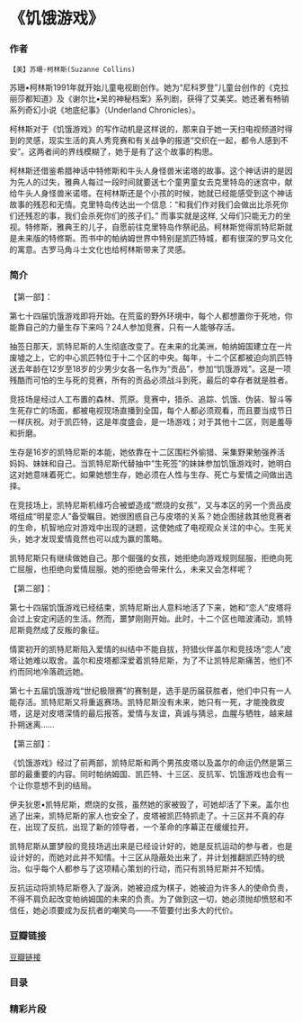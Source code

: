 《饥饿游戏》
==================

### 作者
    【美】苏珊·柯林斯(Suzanne Collins) 

苏珊•柯林斯1991年就开始儿童电视剧创作。她为“尼科罗登”儿童台创作的《克拉丽莎都知道》及《谢尔比•吴的神秘档案》系列剧，获得了艾美奖。她还著有畅销系列奇幻小说《地底纪事》（Underland Chronicles）。

柯林斯对于《饥饿游戏》的写作动机是这样说的，那来自于她一天扫电视频道时得到的灵感，现实生活的真人秀竞赛和有关战争的报道“交织在一起，都令人感到不安”。这两者间的界线模糊了，她于是有了这个故事的构思。

柯林斯还借鉴希腊神话中特修斯和牛头人身怪兽米诺塔的故事。这个神话讲的是因为先人的过失，雅典人每过一段时间就要送七个童男童女去克里特岛的迷宫中，献给牛头人身怪兽米诺塔。在柯林斯还是个小孩的时候，她就已经能感受到这个神话故事的残忍和无情。克里特岛传达出一个信息：“和我们作对我们会做出比杀死你们还残忍的事，我们会杀死你们的孩子们。” 而事实就是这样, 父母们只能无力的坐视。特修斯，雅典王的儿子，自愿前往克里特岛作祭祀品。柯林斯觉得凯特尼斯就是未来版的特修斯。而书中的帕纳姆世界中特别是凯匹特城，都有很深的罗马文化的寓意。古罗马角斗士文化也给柯林斯带来了灵感。    

### 简介

【第一部】：

第七十四届饥饿游戏即将开始。在荒蛮的野外环境中，每个人都想置你于死地，你能靠自己的力量生存下来吗？24人参加竞赛，只有一人能够存活。

抽签日那天，凯特尼斯的人生彻底改变了。在未来的北美洲，帕纳姆国建立在一片废墟之上，它的中心凯匹特位于十二个区的中央。每年，十二个区都被迫向凯匹特送去年龄在12岁至18岁的少男少女各一名作为“贡品”，参加“饥饿游戏”。这是一项残酷而可怕的生与死的竞赛，所有的贡品必须战斗到死，最后的幸存者就是胜者。

竞技场是经过人工布置的森林、荒原。竞赛中，猎杀、追踪、饥饿、伪装、智斗等生死存亡的场面，都被电视现场直播到全国，每个人都必须观看，而且要当成节日一样庆祝。对于凯匹特，这是年度盛会，是一场游戏；对于其他十二区，则是羞辱和折磨。

生存是16岁的凯特尼斯的本能，她依靠在十二区围栏外偷猎、采集野果勉强养活妈妈、妹妹和自己。当凯特尼斯代替抽中“生死签”的妹妹参加饥饿游戏时，她明白这对她意味着死亡。如果她想生存，她必须在人性与生存、死亡与爱情之间做出选择。

在竞技场上，凯特尼斯机缘巧合被塑造成“燃烧的女孩”，又与本区的另一个贡品皮塔组成“明星恋人”备受瞩目。她很困惑自己与皮塔的关系？她企图拯救其他竞赛者的生命，机智地应对游戏中出现的谜题，这使她成了电视观众关注的中心。生死关头，她才发现爱情竟然也可以成为赢的策略。

凯特尼斯只有继续做她自己。那个倔强的女孩，她拒绝向游戏规则屈服，拒绝向死亡屈服，也拒绝向爱情屈服。她的拒绝会带来什么，未来又会怎样呢？

【第二部】：

第七十四届饥饿游戏已经结束，凯特尼斯出人意料地活了下来，她和“恋人”皮塔将会过上安定闲适的生活。然而，噩梦刚刚开始。此时，十二个区也暗波涌动，凯特尼斯竟然成了反叛的象征。

情窦初开的凯特尼斯陷入爱情的纠结中不能自拔，狩猎伙伴盖尔和竞技场“恋人”皮塔让她难以取舍。盖尔和皮塔都深爱着凯特尼斯，为了不让凯特尼斯痛苦，他们不约而同地冷落疏远她。

第七十五届饥饿游戏“世纪极限赛”的赛制是，选手是历届获胜者，他们中只有一人能存活。凯特尼斯又将重返赛场。凯特尼斯没有未来，她只有一死，才能挽救皮塔，这是对皮塔深情的最后报答。爱情与友谊，真诚与猜忌，血腥与牺牲，越来越扑朔迷离……

【第三部】：

《饥饿游戏》经过了前两部，凯特尼斯和两个男孩皮塔以及盖尔的命运仍然是第三部的最重要的内容。同时帕纳姆国、凯匹特、十三区、反抗军、饥饿游戏也会有一个让你意想不到的结局。

伊夫狄恩•凯特尼斯，燃烧的女孩，虽然她的家被毁了，可她却活了下来。盖尔也逃了出来，凯特尼斯的家人也安全了，皮塔被凯匹特抓走了。十三区并不真的存在，出现了反抗，出现了新的领导者，一个革命的序幕正在缓缓拉开。

凯特尼斯从噩梦般的竞技场逃出来是已经设计好的，她是反抗运动的参与者，也是设计好的，而她对此并不知情。十三区从隐蔽处出来了，并计划推翻凯匹特的统治。似乎每个人都参与了这项精心策划的行动，而只有凯特尼斯并不知情。

反抗运动将凯特尼斯卷入了漩涡，她被迫成为棋子，她被迫为许多人的使命负责，不得不肩负起改变帕纳姆国的未来的负责。为了做到这一切，她必须抛却愤怒和不信任，她必须要成为反抗者的嘲笑鸟――不管要付出多大的代价。



   
### 豆瓣链接
  [豆瓣链接](http://book.douban.com/subject/10566125/)

### 目录



### 精彩片段
    
    
